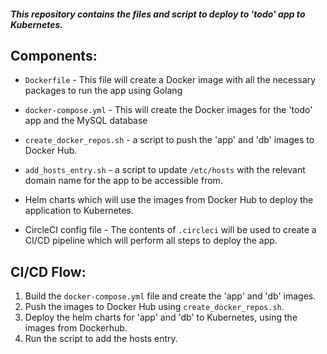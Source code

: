 ##### This repository contains the files and script to deploy to 'todo' app to Kubernetes.

## Components:

* `Dockerfile` - This file will create a Docker image with all the necessary packages to run the app using Golang

* `docker-compose.yml` - This will create the Docker images for the 'todo' app and the MySQL database

* `create_docker_repos.sh` - a script to push the 'app' and 'db' images to Docker Hub.

* `add_hosts_entry.sh` - a script to update `/etc/hosts` with the relevant domain name for the app to be accessible from.

* Helm charts which will use the images from Docker Hub to deploy the application to Kubernetes.

* CircleCI config file - The contents of `.circleci` will be used to create a CI/CD pipeline which will perform all steps to deploy the app.

## CI/CD Flow:

1. Build the `docker-compose.yml` file and create the 'app' and 'db' images.
2. Push the images to Docker Hub using `create_docker_repos.sh`.
3. Deploy the helm charts for 'app' and 'db' to Kubernetes, using the images from Dockerhub.
4. Run the script to add the hosts entry.